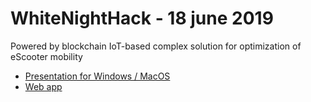 # WhiteNightHack - 18 june 2019

Powered by blockchain IoT-based complex solution for optimization of eScooter mobility

* [Presentation for Windows / MacOS](https://github.com/mike-petrov/hackatons/tree/master/WhiteNightHack%20-%2018%20june%202019/Presentation)
* [Web app](https://github.com/mike-petrov/hackatons/tree/master/WhiteNightHack%20-%2018%20june%202019/Web%20app)
